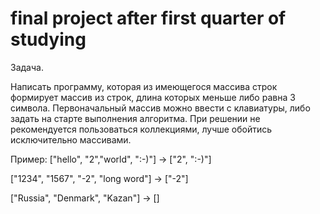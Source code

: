 # final project after first quarter of studying

Задача.

Написать программу, которая из имеющегося массива строк формирует массив из строк, длина которых меньше либо равна 3 символа. Первоначальный массив можно ввести с клавиатуры, либо задать на старте выполнения алгоритма. При решении не рекомендуется пользоваться коллекциями, лучше обойтись исключительно массивами.

Пример: ["hello", "2","world", ":-)"] -> ["2", ":-)"]

["1234", "1567", "-2", "long word"] -> ["-2"]

["Russia", "Denmark", "Kazan"] -> []
